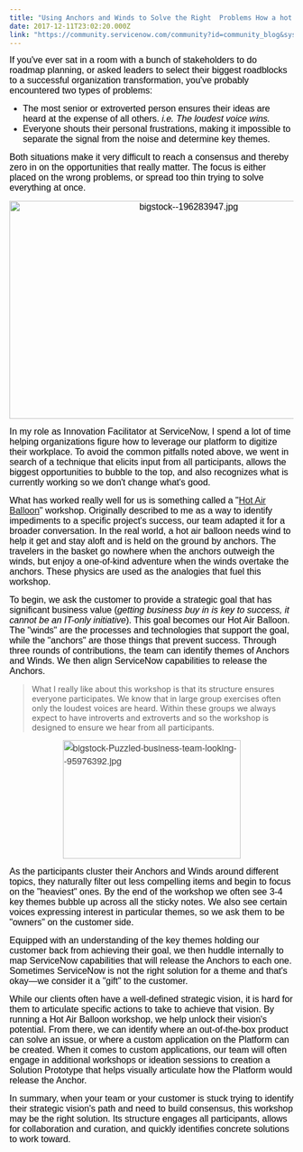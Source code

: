 ```yaml
---
title: "Using Anchors and Winds to Solve the Right  Problems How a hot air balloon can help you achieve your goals"
date: 2017-12-11T23:02:20.000Z
link: "https://community.servicenow.com/community?id=community_blog&sys_id=9b5c2aa1dbd0dbc01dcaf3231f9619f1"
---
```

<p><span style="font-family: arial, helvetica, sans-serif; font-size: 12pt;"> <span style="color: black;">If you've ever sat in a room with a bunch of stakeholders to do roadmap planning, or asked leaders to select their biggest roadblocks to a successful organization transformation, you've probably encountered two types of problems:</span></span></p><p></p><ul style="list-style-type: disc;"><li><span style="font-family: arial, helvetica, sans-serif; color: black; font-size: 12pt;">The most senior or extroverted person ensures their ideas are heard at the expense of all others. <em>i.e. The loudest voice wins.</em> </span></li><li><span style="font-family: arial, helvetica, sans-serif; color: black; font-size: 12pt;">Everyone shouts their personal frustrations, making it impossible to separate the signal from the noise and determine key themes.</span></li></ul><p></p><p><span style="font-family: arial, helvetica, sans-serif; color: black; font-size: 12pt;">Both situations make it very difficult to reach a consensus and thereby zero in on the opportunities that really matter. The focus is either placed on the wrong problems, or spread too thin trying to solve everything at once.</span></p><p style="text-align: center;"><span style="font-family: arial, helvetica, sans-serif; color: black; font-size: 12pt;"><img   alt="bigstock--196283947.jpg" class="image-1 jive-image" src="ac66c446db181344e9737a9e0f961904.iix" style="width: 620px; height: 386px;"/></span></p><p></p><p><span style="font-family: arial, helvetica, sans-serif; color: black; font-size: 12pt;">In my role as Innovation Facilitator at ServiceNow, I spend a lot of time helping organizations figure how to leverage our platform to digitize their workplace. To avoid the common pitfalls noted above, we went in search of a technique that elicits input from all participants, allows the biggest opportunities to bubble to the top, and also recognizes what is currently working so we don't change what's good.</span></p><p></p><p><span style="font-family: arial, helvetica, sans-serif; color: black; font-size: 12pt;">What has worked really well for us is something called a "<a title="t.ly/2ka58Fu" href="http://bit.ly/2ka58Fu">Hot Air Balloon</a>" workshop. Originally described to me as a way to identify impediments to a specific project's success, our team adapted it for a broader conversation. In the real world, a hot air balloon needs wind to help it get and stay aloft and is held on the ground by anchors. The travelers in the basket go nowhere when the anchors outweigh the winds, but enjoy a one-of-kind adventure when the winds overtake the anchors. These physics are used as the analogies that fuel this workshop.       </span></p><p></p><p><span style="font-family: arial, helvetica, sans-serif; color: black; font-size: 12pt;">To begin, we ask the customer to provide a strategic goal that has significant business value (<em>getting business buy in is key to success, it cannot be an IT-only initiative</em>). This goal becomes our Hot Air Balloon. The "winds" are the processes and technologies that support the goal, while the "anchors" are those things that prevent success. Through three rounds of contributions, the team can identify themes of Anchors and Winds. We then align ServiceNow capabilities to release the Anchors. </span></p><p></p><blockquote class="jive-quote">What I really like about this workshop is that its structure ensures everyone participates. We know that in large group exercises often only the loudest voices are heard. Within these groups we always expect to have introverts and extroverts and so the workshop is designed to ensure we hear from all participants.</blockquote><p></p><p><span style="color: black; font-family: arial, helvetica, sans-serif; font-size: 12pt;"><img   alt="bigstock-Puzzled-business-team-looking--95976392.jpg" class="image-2 jive-image" height="210" src="e5646335dbdc9f04e9737a9e0f96191a.iix" style="color: #3d3d3d; font-family: 'Helvetica Neue', Helvetica, Arial, 'Lucida Grande', sans-serif; display: block; float: none; width: 315px; height: 209.831px; margin-left: auto; margin-right: auto;" width="315"/></span></p><p style="text-align: left;"><span style="font-family: arial, helvetica, sans-serif; font-size: 12pt;"><span style="color: black;">As the participants cluster their Anchors and </span><span style="color: black;">Winds </span><span style="color: black;">around different topics, they naturally filter out less compelling items and begin to </span><span style="color: black;">focus on the "heaviest" ones. By the end of the workshop we </span><span style="color: black;">often see 3-4 key </span><span style="color: black;">themes bubble up across all the sticky notes. We also see certain voices expressing interest in particular themes, so we ask them to be "owners" on the customer side. </span></span></p><p></p><p><span style="font-family: arial, helvetica, sans-serif; font-size: 12pt;"><span style="color: black;">Equipped with an </span><span style="color: black;">understanding </span><span style="color: black;">of the key themes holding our customer back from achieving their goal, we then huddle internally to map ServiceNow capabilities that will release the Anchors to each one. Sometimes ServiceNow is not the right solution for a theme and that's okay—we consider it a "gift" to the customer. </span></span></p><p></p><p><span style="font-family: arial, helvetica, sans-serif; color: black; font-size: 12pt;">While our clients often have a well-defined strategic vision, it is hard for them to articulate specific actions to take to achieve that vision. By running a Hot Air Balloon workshop, we help unlock their vision's potential. From there, we can identify where an out-of-the-box product can solve an issue, or where a custom application on the Platform can be created. When it comes to custom applications, our team will often engage in additional workshops or ideation sessions to creation a Solution Prototype that helps visually articulate how the Platform would release the Anchor. </span></p><p></p><p><span style="font-family: arial, helvetica, sans-serif; font-size: 12pt;"><span style="color: black;">In summary, when your team or your customer is stuck trying to identify their strategic vision's path and need to build consensus, this workshop may be the right solution. Its structure engages all participants, allows for collaboration and curation, and quickly identifies concrete solutions to work toward. </span> </span></p>